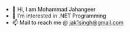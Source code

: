 - 👋 Hi, I am Mohammad Jahangeer
- 👀 I’m interested in .NET Programming
- 📫 Mail to reach me @ jak1singh@gmail.com
